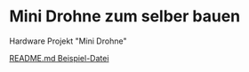 # Mini Drohne zum selber bauen

Hardware Projekt "Mini Drohne"

[README.md Beispiel-Datei](https://github.com/Rohde-Schwarz-Garage/.github/blob/main/ressources/templates/template_readme.md)
